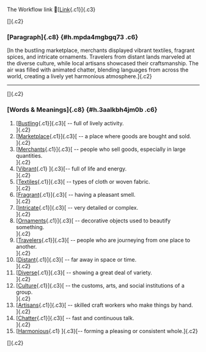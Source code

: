 The Workflow link
👏[[Link](https://www.google.com/url?q=http://www.google.com&sa=D&source=editors&ust=1758487116509108&usg=AOvVaw0cPZYLb20dxXvnPSJcttf3){.c1}]{.c3}

[]{.c2}

### [Paragraph]{.c8} {#h.mpda4mgbgq73 .c6}

[In the bustling marketplace, merchants displayed vibrant textiles,
fragrant spices, and intricate ornaments. Travelers from distant lands
marveled at the diverse culture, while local artisans showcased their
craftsmanship. The air was filled with animated chatter, blending
languages from across the world, creating a lively yet harmonious
atmosphere.]{.c2}

------------------------------------------------------------------------

[]{.c2}

### [Words & Meanings]{.c8} {#h.3aalkbh4jm0b .c6}

1.  [[Bustling](https://www.google.com/url?q=http://www.google.com&sa=D&source=editors&ust=1758487116510468&usg=AOvVaw0UgiJDM3azONq5yI3fz_3o){.c1}]{.c3}[ --
    full of lively activity.\
    ]{.c2}
2.  [[Marketplace](https://www.google.com/url?q=http://www.google.com&sa=D&source=editors&ust=1758487116510800&usg=AOvVaw2_zEkBr8qmwHGLFcU3qSkX){.c1}]{.c3}[ --
    a place where goods are bought and sold.\
    ]{.c2}
3.  [[Merchants](https://www.google.com/url?q=http://www.google.com&sa=D&source=editors&ust=1758487116511128&usg=AOvVaw3DQK98tjk-zVqCE99wUcBc){.c1}]{.c3}[ --
    people who sell goods, especially in large quantities.\
    ]{.c2}
4.  [[Vibrant](https://www.google.com/url?q=http://www.google.com&sa=D&source=editors&ust=1758487116511384&usg=AOvVaw2m3DFNCFE4doM89exQjsFD){.c1}
    ]{.c3}[-- full of life and energy.\
    ]{.c2}
5.  [[Textiles](https://www.google.com/url?q=http://www.google.com&sa=D&source=editors&ust=1758487116511547&usg=AOvVaw15o1C2NS8ZV7VpDPEhso3Y){.c1}]{.c3}[ --
    types of cloth or woven fabric.\
    ]{.c2}
6.  [[Fragrant](https://www.google.com/url?q=http://www.google.com&sa=D&source=editors&ust=1758487116511710&usg=AOvVaw0-vEsmePMvutrR7lvMRnNv){.c1}]{.c3}[ --
    having a pleasant smell.\
    ]{.c2}
7.  [[Intricate](https://www.google.com/url?q=http://www.google.com&sa=D&source=editors&ust=1758487116511866&usg=AOvVaw1RKhvDgONfwdMvxpD0KpbU){.c1}]{.c3}[ --
    very detailed or complex.\
    ]{.c2}
8.  [[Ornaments](https://www.google.com/url?q=http://www.google.com&sa=D&source=editors&ust=1758487116512034&usg=AOvVaw1yQEoV7kCvqNcDD3OQERrz){.c1}]{.c3}[ --
    decorative objects used to beautify something.\
    ]{.c2}
9.  [[Travelers](https://www.google.com/url?q=http://www.google.com&sa=D&source=editors&ust=1758487116512231&usg=AOvVaw3UUKi1PZC1vZN-JfHO6Pxe){.c1}]{.c3}[ --
    people who are journeying from one place to another.\
    ]{.c2}
10. [[Distant](https://www.google.com/url?q=http://www.google.com&sa=D&source=editors&ust=1758487116512466&usg=AOvVaw0YSbAFuVq25iOBJbCoPXlR){.c1}]{.c3}[ --
    far away in space or time.\
    ]{.c2}
11. [[Diverse](https://www.google.com/url?q=http://www.google.com&sa=D&source=editors&ust=1758487116512677&usg=AOvVaw02UW1ZpLGyhvcBPMg1QqAh){.c1}]{.c3}[ --
    showing a great deal of variety.\
    ]{.c2}
12. [[Culture](https://www.google.com/url?q=http://www.google.com&sa=D&source=editors&ust=1758487116512896&usg=AOvVaw2xc_Sd6Eh52awjKe3Y8a7C){.c1}]{.c3}[ --
    the customs, arts, and social institutions of a group.\
    ]{.c2}
13. [[Artisans](https://www.google.com/url?q=http://www.google.com&sa=D&source=editors&ust=1758487116513176&usg=AOvVaw1TKPise9y9IJCAwnuSXosi){.c1}]{.c3}[ --
    skilled craft workers who make things by hand.\
    ]{.c2}
14. [[Chatter](https://www.google.com/url?q=http://www.google.com&sa=D&source=editors&ust=1758487116513372&usg=AOvVaw0RhskkDwt-zPKjoXcoIOxZ){.c1}]{.c3}[ --
    fast and continuous talk.\
    ]{.c2}
15. [[Harmonious](https://www.google.com/url?q=http://www.google.com&sa=D&source=editors&ust=1758487116513537&usg=AOvVaw3rFITm11BOqtX4tm2ud01W){.c1}
    ]{.c3}[-- forming a pleasing or consistent whole.]{.c2}

[]{.c2}
